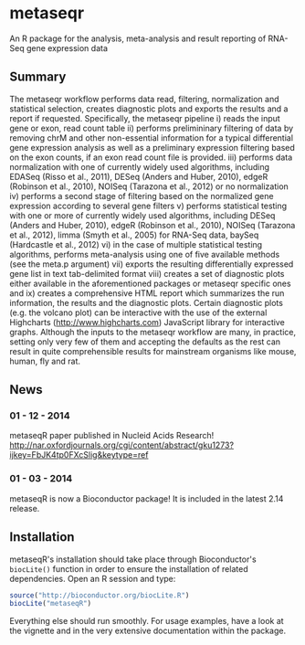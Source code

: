 # metaseqr
An R package for the analysis, meta-analysis and result reporting of RNA-Seq gene expression data

## Summary
The metaseqr workflow performs data read, filtering, normalization and statistical selection, creates diagnostic plots and exports the results and a report if requested. Specifically, the metaseqr pipeline i) reads the input gene or exon, read count table ii) performs prelimininary filtering of data by removing chrM and other non-essential information for a typical differential gene expression analysis as well as a preliminary expression filtering based on the exon counts, if an exon read count file is provided. iii) performs data normalization with one of currently widely used algorithms, including EDASeq (Risso et al., 2011), DESeq (Anders and Huber, 2010), edgeR (Robinson et al., 2010), NOISeq (Tarazona et al., 2012) or no normalization iv) performs a second stage of filtering based on the normalized gene expression according to several gene filters v) performs statistical testing with one or more of currently widely used algorithms, including DESeq (Anders and Huber, 2010), edgeR (Robinson et al., 2010), NOISeq (Tarazona et al., 2012), limma (Smyth et al., 2005) for RNA-Seq data, baySeq (Hardcastle et al., 2012) vi) in the case of multiple statistical testing algorithms, performs meta-analysis using one of five available methods (see the meta.p argument) vii) exports the resulting differentially expressed gene list in text tab-delimited format viii) creates a set of diagnostic plots either available in the aforementioned packages or metaseqr specific ones and ix) creates a comprehensive HTML report which summarizes the run information, the results and the diagnostic plots. Certain diagnostic plots (e.g. the volcano plot) can be interactive with the use of the external Highcharts (http://www.highcharts.com) JavaScript library for interactive graphs. Although the inputs to the metaseqr workflow are many, in practice, setting only very few of them and accepting the defaults as the rest can result in quite comprehensible results for mainstream organisms like mouse, human, fly and rat.

## News
### 01 - 12 - 2014
metaseqR paper published in Nucleid Acids Research!
http://nar.oxfordjournals.org/cgi/content/abstract/gku1273?ijkey=FbJK4tp0FXcSlig&keytype=ref
### 01 - 03 - 2014
metaseqR is now a Bioconductor package! It is included in the latest 2.14 release.

## Installation
metaseqR's installation should take place through Bioconductor's `biocLite()` function in order to ensure the installation of related dependencies. Open an R session and type:
```R
source("http://bioconductor.org/biocLite.R")
biocLite("metaseqR") 
```
Everything else should run smoothly. For usage examples, have a look at the vignette and in the very extensive documentation within the package.
